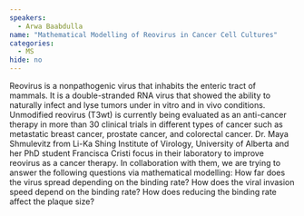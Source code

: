 ```yaml
---
speakers:
  - Arwa Baabdulla
name: "Mathematical Modelling of Reovirus in Cancer Cell Cultures"
categories:
  - MS
hide: no
---
```

Reovirus is a nonpathogenic virus that inhabits the enteric tract of mammals. It is a double-stranded RNA virus that showed the ability to naturally infect and lyse tumors under in vitro and in vivo conditions. Unmodified reovirus (T3wt) is currently being evaluated as an anti-cancer therapy in more than 30 clinical trials in different types of cancer such as metastatic breast cancer, prostate cancer, and colorectal cancer. Dr. Maya Shmulevitz from Li-Ka Shing Institute of Virology, University of Alberta and her PhD student Francisca Cristi focus in their laboratory to improve reovirus as a cancer therapy. In collaboration with them, we are trying to answer the following questions via mathematical modelling: How far does the virus spread depending on the binding rate? How does the viral invasion speed depend on the binding rate? How does reducing the binding rate affect the plaque size?

